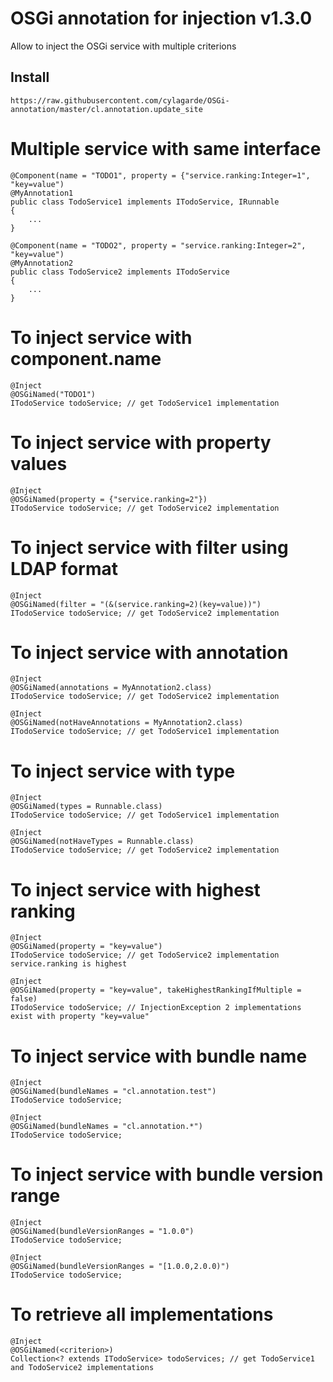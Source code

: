 # OSGi annotation for injection v1.3.0

Allow to inject the OSGi service with multiple criterions

## Install
```
https://raw.githubusercontent.com/cylagarde/OSGi-annotation/master/cl.annotation.update_site
```

# Multiple service with same interface
```
@Component(name = "TODO1", property = {"service.ranking:Integer=1", "key=value")
@MyAnnotation1
public class TodoService1 implements ITodoService, IRunnable
{
	...
}

@Component(name = "TODO2", property = "service.ranking:Integer=2", "key=value")
@MyAnnotation2
public class TodoService2 implements ITodoService
{
	...
}
```
# To inject service with component.name
```
@Inject
@OSGiNamed("TODO1")
ITodoService todoService; // get TodoService1 implementation
```
# To inject service with property values
```
@Inject
@OSGiNamed(property = {"service.ranking=2"})
ITodoService todoService; // get TodoService2 implementation
```
# To inject service with filter using LDAP format
```
@Inject
@OSGiNamed(filter = "(&(service.ranking=2)(key=value))")
ITodoService todoService; // get TodoService2 implementation
```
# To inject service with annotation
```
@Inject
@OSGiNamed(annotations = MyAnnotation2.class)
ITodoService todoService; // get TodoService2 implementation
```
```
@Inject
@OSGiNamed(notHaveAnnotations = MyAnnotation2.class)
ITodoService todoService; // get TodoService1 implementation
```
# To inject service with type
```
@Inject
@OSGiNamed(types = Runnable.class)
ITodoService todoService; // get TodoService1 implementation
```
```
@Inject
@OSGiNamed(notHaveTypes = Runnable.class)
ITodoService todoService; // get TodoService2 implementation
```
# To inject service with highest ranking
```
@Inject
@OSGiNamed(property = "key=value")
ITodoService todoService; // get TodoService2 implementation service.ranking is highest

@Inject
@OSGiNamed(property = "key=value", takeHighestRankingIfMultiple = false)
ITodoService todoService; // InjectionException 2 implementations exist with property "key=value"
```
# To inject service with bundle name
```
@Inject
@OSGiNamed(bundleNames = "cl.annotation.test")
ITodoService todoService;
```
```
@Inject
@OSGiNamed(bundleNames = "cl.annotation.*")
ITodoService todoService;
```
# To inject service with bundle version range
```
@Inject
@OSGiNamed(bundleVersionRanges = "1.0.0")
ITodoService todoService;
```
```
@Inject
@OSGiNamed(bundleVersionRanges = "[1.0.0,2.0.0)")
ITodoService todoService;
```
# To retrieve all implementations
```
@Inject
@OSGiNamed(<criterion>)
Collection<? extends ITodoService> todoServices; // get TodoService1 and TodoService2 implementations
```



